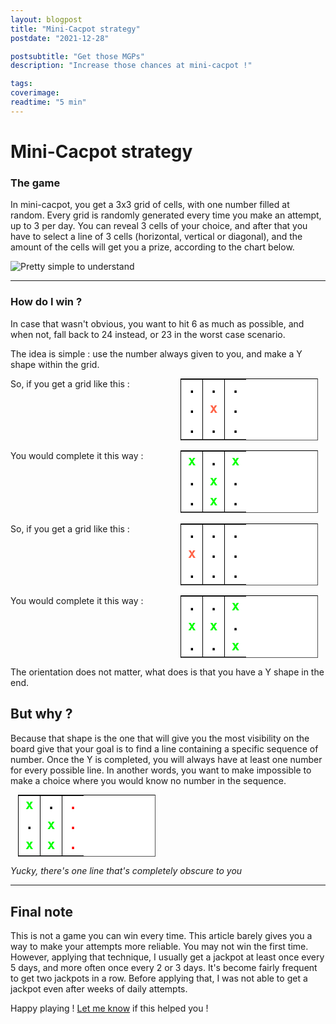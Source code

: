 ```yaml
---
layout: blogpost
title: "Mini-Cacpot strategy"
postdate: "2021-12-28"

postsubtitle: "Get those MGPs"
description: "Increase those chances at mini-cacpot !"

tags:
coverimage:
readtime: "5 min"
---
```


# Mini-Cacpot strategy

### The game

In mini-cacpot, you get a 3x3 grid of cells, with one number filled at random. Every grid is randomly generated every
time you make an attempt, up to 3 per day.
You can reveal 3 cells of your choice, and after that you have to select a line of 3 cells (horizontal, vertical or
diagonal), and the amount of the
cells will get you a prize, according to the chart below.

![Pretty simple to understand](\images\mini_cacpot_chart.png)

---

### How do I win ?

In case that wasn't obvious, you want to hit 6 as much as possible, and when not, fall back to 24 instead, or 23 in the
worst case scenario.

The idea is simple : use the number always given to you, and make a Y shape within the grid.


<div class="grid-container">
    So, if you get a grid like this :
    <table>
        <tr>
            <td>.</td>
            <td>.</td>
            <td>.</td>
        </tr>
        <tr>
            <td>.</td>
            <td style="color:Tomato;">x</td>
            <td>.</td>
        </tr>
        <tr>
            <td>.</td>
            <td>.</td>
            <td>.</td>
        </tr>
    </table>
    You would complete it this way :
    <table>
        <tr>
            <td style="color:lime;">x</td>
            <td>.</td>
            <td style="color:lime;">x</td>
        </tr>
        <tr>
            <td>.</td>
            <td style="color:lime;">x</td>
            <td>.</td>
        </tr>
        <tr>
            <td>.</td>
            <td style="color:lime;">x</td>
            <td>.</td>
        </tr>
    </table>
</div>
<br>

<div class="grid-container">
    So, if you get a grid like this :
    <table>
        <tr>
            <td>.</td>
            <td>.</td>
            <td>.</td>
        </tr>
        <tr>
            <td style="color:Tomato;">x</td>
            <td>.</td>
            <td>.</td>
        </tr>
        <tr>
            <td>.</td>
            <td>.</td>
            <td>.</td>
        </tr>
    </table>
    You would complete it this way :
    <table>
        <tr>
            <td>.</td>
            <td>.</td>
            <td style="color:lime;">x</td>
        </tr>
        <tr>
            <td style="color:lime;">x</td>
            <td style="color:lime;">x</td>
            <td>.</td>
        </tr>
        <tr>
            <td>.</td>
            <td>.</td>
            <td style="color:lime;">x</td>
        </tr>
    </table>
</div>


The orientation does not matter, what does is that you have a Y shape in the end.

## But why ?

Because that shape is the one that will give you the most visibility on the board give that your goal is to find a line
containing a specific sequence of number. Once the Y is completed, you will always have at least one number for every
possible line. In another words, you want to make impossible to make a choice where you would know no number in the
sequence.
<div class="grid-container">

<table>
    <tr>
        <td style="color:lime;">x</td>
        <td>.</td>
        <td style="color:red;">.</td>
    </tr>
    <tr>
        <td>.</td>
        <td style="color:lime;">x</td>
        <td style="color:red;">.</td>
    </tr>
    <tr>
        <td style="color:lime;">x</td>
        <td style="color:lime;">x</td>
        <td style="color:red;">.</td>
    </tr>
</table>
</div>

_Yucky, there's one line that's completely obscure to you_

---

## Final note

This is not a game you can win every time. This article barely gives you a way to make your attempts more reliable. You
may not win the first time. However, applying that technique, I usually get a jackpot at least once every 5 days, and
more often once every 2 or 3 days. It's become fairly frequent to get two jackpots in a row. Before applying that, I was
not able to get a jackpot even after weeks of daily attempts.

Happy playing ! [Let me know](/aboutme.html) if this helped you !

<style>
    .grid-container {
        display: grid;
        grid-template-columns: repeat(auto-fill, minmax(200px, 1fr));
        gap: 1rem;
    }


    table {
        border-collapse: collapse;

        border-spacing: 10px;
        border: 1px inset black;
        margin: auto;
        width: 90%;
        font-size: 1.5em;
        font-family: monospace;
        font-weight: bold;
        color: black;
        background-color: white;
        text-align: center;

    }

    table td {
        border-left: 1px solid #000;
        border-right: 1px solid #000;
        width: 33.33%;
        position: relative;
    }

    table td:first-child {
        border-left: none;
    }

    table td:last-child {
        border-right: none;
    }
</style>
